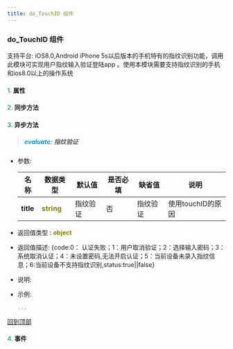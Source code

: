 ```yaml
---
title: do_TouchID 组件
---
```


### do_TouchID 组件

 支持平台: iOS8.0,Android
 iPhone 5s以后版本的手机特有的指纹识别功能，调用此模块可实现用户指纹输入验证登陆app 。使用本模块需要支持指纹识别的手机和ios8.0以上的操作系统

#### <font color ='#40A977'>**1.**</font> 属性

#### <font color ='#40A977'>**2.**</font> 同步方法

#### <font color ='#40A977'>**3.**</font> 异步方法

>##### <font color ='#0092db'>**evaluate**</font>: 指纹验证

- 参数:

  名称 | 数据类型 |默认值|是否必填|缺省值|说明
  ---- |-------------  |----------|--------------|--------|------
  **title** |<font color ='#808000'>**string**</font> | 指纹验证 | 否|指纹验证|使用touchID的原因
- 返回值类型 : <font color ='#808000'>**object**</font>
- 返回值描述: {code:0： 认证失败；1：用户取消验证；2：选择输入密码；3：系统取消认证；4：未设置密码,无法开启认证；5：当前设备未录入指纹信息；6:当前设备不支持指纹识别,status:true||false}
- 说明: 
- 示例:

  ```javascript
  ...

  ```

[回到顶部](#top)


#### <font color ='#40A977'>**4.**</font> 事件



